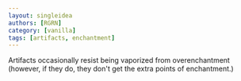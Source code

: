 ```yaml
---
layout: singleidea
authors: [RGRN]
category: [vanilla]
tags: [artifacts, enchantment]
---
```

Artifacts occasionally resist being vaporized from overenchantment (however, if they do, they don't get the extra points of enchantment.)
